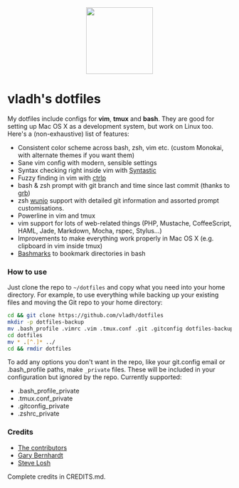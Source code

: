 <div align="center">
  <img src="http://vladh.net/assets/images/projects/dotfiles.png" width="150" height="150">
</div>

# vladh's dotfiles

My dotfiles include configs for **vim**, **tmux** and **bash**. They are good for setting up Mac OS X as a development system, but work on Linux too. Here's a (non-exhaustive) list of features:

* Consistent color scheme across bash, zsh, vim etc. (custom Monokai, with alternate themes if you want them)
* Sane vim config with modern, sensible settings
* Syntax checking right inside vim with [Syntastic](https://github.com/scrooloose/syntastic)
* Fuzzy finding in vim with [ctrlp](https://github.com/kien/ctrlp.vim)
* bash & zsh prompt with git branch and time since last commit (thanks to [grb](https://github.com/garybernhardt))
* zsh [wunjo](http://www.wunjo.org/zsh-git/) support with detailed git information and assorted prompt customisations.
* Powerline in vim and tmux
* vim support for lots of web-related things (PHP, Mustache, CoffeeScript, HAML, Jade, Markdown, Mocha, rspec, Stylus…)
* Improvements to make everything work properly in Mac OS X (e.g. clipboard in vim inside tmux)
* [Bashmarks](https://github.com/huyng/bashmarks) to bookmark directories in bash

### How to use
Just clone the repo to `~/dotfiles` and copy what you need into your home directory. For example, to use everything while backing up your existing files and moving the Git repo to your home directory:

```bash
cd && git clone https://github.com/vladh/dotfiles
mkdir -p dotfiles-backup
mv .bash_profile .vimrc .vim .tmux.conf .git .gitconfig dotfiles-backup/
cd dotfiles
mv * .[^.]* ../
cd && rmdir dotfiles
```

To add any options you don't want in the repo, like your git.config email or .bash\_profile paths, make `_private` files. These will be included in your configuration but ignored by the repo. Currently supported:

* .bash_profile_private
* .tmux.conf_private
* .gitconfig_private
* .zshrc_private

### Credits

* [The contributors](https://github.com/vladh/dotfiles/graphs/contributors)
* [Gary Bernhardt](https://github.com/garybernhardt)
* [Steve Losh](http://stevelosh.com/)

Complete credits in CREDITS.md.
